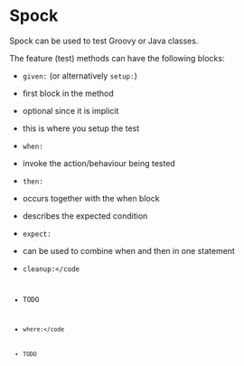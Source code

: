 Spock
===============

Spock can be used to test Groovy or Java classes.

The feature (test) methods can have the following blocks:

* <code>given:</code> (or alternatively <code>setup:</code>)
 * first block in the method
 * optional since it is implicit
 * this is where you setup the test 

* <code>when:</code>
 * invoke the action/behaviour being tested

* <code>then:</code>
 * occurs together with the when block
 * describes the expected condition

* <code>expect:</code>
 * can be used to combine when and then in one statement
* <code>cleanup:</code
 * TODO
 
* <code>where:</code
 * TODO
